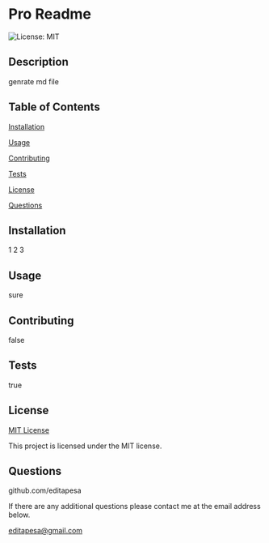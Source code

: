 # Pro Readme
  ![License: MIT](https://img.shields.io/badge/License-MIT-yellow.svg)
  ## Description
  genrate md file

  ## Table of Contents
  [Installation](#installation)

  [Usage](#usage)

  [Contributing](#contributing)

  [Tests](#tests)

  [License](#license)

  [Questions](#questions)

  ## Installation
  1 2 3

  ## Usage
  sure

  ## Contributing
  false

  ## Tests
  true

  ## License
  [MIT License](https://opensource.org/licenses/MIT)

  This project is licensed under the MIT license.

  ## Questions
  github.com/editapesa

  If there are any additional questions please contact me at the email address below.

  editapesa@gmail.com


